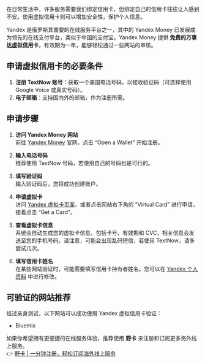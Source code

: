 在日常生活中，许多服务需要我们绑定信用卡，但绑定自己的信用卡往往让人感到不安。使用虚拟信用卡则可以增加安全性，保护个人信息。

Yandex 是俄罗斯其重要的在线服务平台之一，其中的 Yandex Money 已发展成为领先的在线支付平台，类似于中国的支付宝。Yandex Money 提供 **免费的万事达虚拟信用卡**，有效期为一年，能够轻松通过一些网站的审核。

## 申请虚拟信用卡的必要条件

1. **注册 TextNow 账号**：获取一个美国电话号码，以接收验证码（可选择使用 Google Voice 或真实号码）。
2. **电子邮箱**：支持国内外的邮箱，作为注册所需。

## 申请步骤

1. **访问 Yandex Money 网站**  
   前往 [Yandex Money](https://money.yandex.ru/) 官网，点击 “Open a Wallet” 开始注册。

2. **输入电话号码**  
   推荐使用 TextNow 号码，若使用自己的号码也是可行的。

3. **填写验证码**  
   输入验证码后，您将成功创建账户。

4. **申请虚拟卡**  
   访问 [Yandex 虚拟卡页面](https://money.yandex.ru/cards/virtual)，或者点击网站右下角的 “Virtual Card” 进行申请，接着点击 “Get a Card”。

5. **查看虚拟卡信息**  
   系统会自动生成您的虚拟卡信息，包括卡号、有效期和 CVC，相关信息会发送至您的手机号码。请注意，可能会出现乱码短信，若使用 TextNow，请多尝试几次。

6. **填写信用卡姓名**  
   在某些网站验证时，可能需要填写信用卡持有者姓名。您可以在 [Yandex 个人资料](https://passport.yandex.ru/profile) 中进行修改。

## 可验证的网站推荐

经过亲身测试，以下网站可以成功使用 Yandex 虚拟信用卡验证：

- Bluemix

如果你希望拥有更便捷的在线服务体验，推荐使用 **野卡** 来注册和订阅更多海外线上服务。  
👉 [野卡 | 一分钟注册，轻松订阅海外线上服务](https://bit.ly/bewildcard)